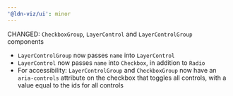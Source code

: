 ```yaml
---
'@ldn-viz/ui': minor
---
```


CHANGED: `CheckboxGroup`, `LayerControl` and `LayerControlGroup` components

- `LayerControlGroup` now passes `name` into `LayerControl`
- `LayerControl` now passes `name` into `Checkbox`, in addition to `Radio`
- For accessibility: `LayerControlGroup` and `CheckboxGroup` now have an `aria-controls` attribute on the checkbox that toggles all controls, with a value equal to the ids for all controls
